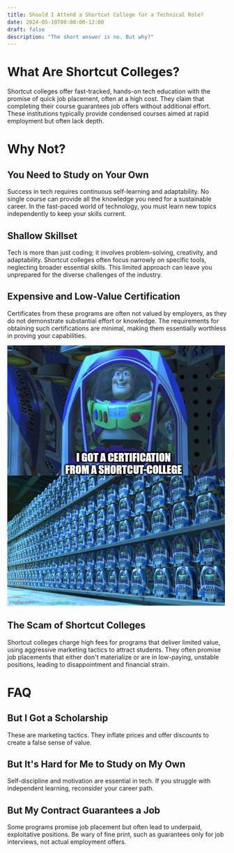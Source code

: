 ```yaml
---
title: Should I Attend a Shortcut College for a Technical Role?
date: 2024-05-10T00:00:00-12:00
draft: false 
description: "The short answer is no. But why?"
---
```


# What Are Shortcut Colleges?
Shortcut colleges offer fast-tracked, hands-on tech education with the promise of quick job placement, often at a high cost. They claim that completing their course guarantees job offers without additional effort. These institutions typically provide condensed courses aimed at rapid employment but often lack depth.

# Why Not?
## You Need to Study on Your Own
Success in tech requires continuous self-learning and adaptability. No single course can provide all the knowledge you need for a sustainable career. In the fast-paced world of technology, you must learn new topics independently to keep your skills current.

## Shallow Skillset
Tech is more than just coding; it involves problem-solving, creativity, and adaptability. Shortcut colleges often focus narrowly on specific tools, neglecting broader essential skills. This limited approach can leave you unprepared for the diverse challenges of the industry.

## Expensive and Low-Value Certification
Certificates from these programs are often not valued by employers, as they do not demonstrate substantial effort or knowledge. The requirements for obtaining such certifications are minimal, making them essentially worthless in proving your capabilities.

![Buzz Lightyear Clones](img/buzz_lightyear_clones_i_got_certification_from_shortcut_college.jpg)

## The Scam of Shortcut Colleges
Shortcut colleges charge high fees for programs that deliver limited value, using aggressive marketing tactics to attract students. They often promise job placements that either don't materialize or are in low-paying, unstable positions, leading to disappointment and financial strain.

# FAQ
## But I Got a Scholarship
These are marketing tactics. They inflate prices and offer discounts to create a false sense of value.

## But It's Hard for Me to Study on My Own
Self-discipline and motivation are essential in tech. If you struggle with independent learning, reconsider your career path.

## But My Contract Guarantees a Job
Some programs promise job placement but often lead to underpaid, exploitative positions. Be wary of fine print, such as guarantees only for job interviews, not actual employment offers.
